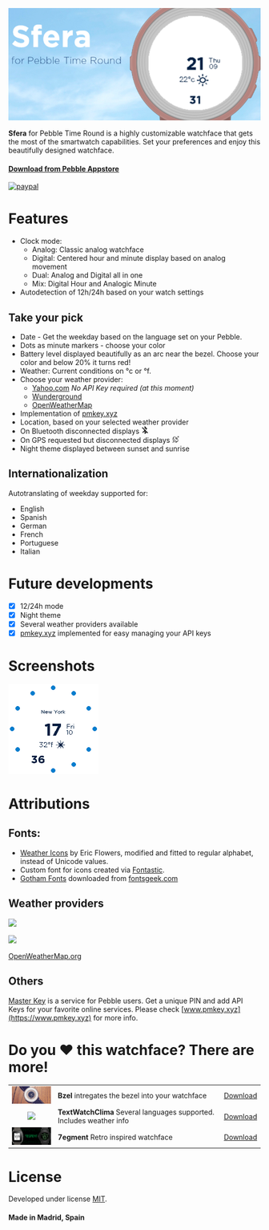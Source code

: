 ![Banner](https://raw.githubusercontent.com/dieghernan/Sfera/master/assets/SferaBanner.png)

**Sfera** for Pebble Time Round is a highly customizable watchface that gets the most of the smartwatch capabilities. Set your preferences and enjoy this beautifully designed watchface.

#### [Download from Pebble Appstore](https://apps.getpebble.com/applications/58c2f7110dfc32a52a00081f)

[![paypal](https://www.paypalobjects.com/en_US/ES/i/btn/btn_donateCC_LG.gif)](https://www.paypal.com/cgi-bin/webscr?cmd=_s-xclick&hosted_button_id=AAYBMD7APLZFN)

# Features
* Clock mode:
   * Analog: Classic analog watchface
   * Digital: Centered hour and minute display based on analog movement
   * Dual: Analog and Digital all in one
   * Mix: Digital Hour and Analogic Minute
* Autodetection of 12h/24h based on your watch settings

## Take your pick
 * Date - Get the weekday based on the language set on your Pebble.
 * Dots as minute markers - choose your color
 * Battery level displayed beautifully as an arc near the bezel. Choose your color and below 20% it turns red!
 * Weather: Current conditions on °c or °f.
 * Choose your weather provider:
    * [Yahoo.com](https://www.yahoo.com/?ilc=401) _No API Key required (at this moment)_
    * [Wunderground](https://www.wunderground.com/?apiref=fb6856330e74c168)
    * [OpenWeatherMap](https://openweathermap.org/)
 * Implementation of [pmkey.xyz](https://www.pmkey.xyz)    
 * Location, based on your selected weather provider
 * On Bluetooth disconnected displays ![BTDis](https://raw.githubusercontent.com/dieghernan/Sfera/master/assets/BTDisconnectIcon.png)
 * On GPS requested but disconnected displays ![GPSDis](https://raw.githubusercontent.com/dieghernan/Sfera/master/assets/GPSDisconnectIcon.png)
 * Night theme displayed between sunset and sunrise
    
## Internationalization
Autotranslating of weekday supported for:
* English 
* Spanish
* German
* French
* Portuguese
* Italian

# Future developments
- [x] 12/24h mode
- [x] Night theme
- [x] Several weather providers available
- [x] [pmkey.xyz](https://www.pmkey.xyz) implemented for easy managing your API keys

# Screenshots
![GIF](https://raw.githubusercontent.com/dieghernan/Sfera/master/assets/SferaGif.gif)

# Attributions
## Fonts: 
 * [Weather Icons](https://erikflowers.github.io/weather-icons) by Eric Flowers, modified and fitted to regular alphabet, instead of Unicode values.
 * Custom font for icons created via [Fontastic](http://fontastic.me/).
 * [Gotham Fonts](http://fontsgeek.com/search?q=gotham) downloaded from [fontsgeek.com](http://fontsgeek.com)
  
## Weather providers  

<a href="https://www.yahoo.com/?ilc=401"><img src="https://poweredby.yahoo.com/purple.png"></a>

<a href="https://www.wunderground.com/?apiref=fb6856330e74c168"><img src="https://icons.wxug.com/logos/PNG/wundergroundLogo_4c.png" width="120" ></a>

[OpenWeatherMap.org](https://openweathermap.org/)

## Others

[Master Key](https://www.pmkey.xyz) is a service for Pebble users. Get a unique PIN and add API Keys for your favorite online services. Please check [www.pmkey.xyz](https://www.pmkey.xyz) for more info.

# Do you ❤️ this watchface? There are more!

<table align="center">
    <tr valign="middle">
        <td align="center"><a href="https://dieghernan.github.io/Bzel/"><img src="https://raw.githubusercontent.com/dieghernan/Bzel/master/store/BannerBzel.png" width="120" ></a></td>
      <td align="left"><b>Bzel</b> intregates the bezel into your watchface</td>
      <td align="center"><a href="https://apps.getpebble.com/applications/59280895b67f9f43f80004c9">Download</a></td>
    </tr>
      <tr>
        <td align="center"><a href="https://dieghernan.github.io/TextWatchClima/"><img src="https://dieghernan.github.io/TextWatchClima/store/BannerRound.png" width="120" ></a></td>
      <td align="left"><b>TextWatchClima</b> Several languages supported. Includes weather info</td>
      <td align="center"><a href="https://apps.getpebble.com/en_US/application/58a94da90dfc32d35b0002f8">Download</a></td>
    </tr>
        <tr>
        <td align="center"><a href="https://dieghernan.github.io/7egment/"><img src="https://raw.githubusercontent.com/dieghernan/7egment/master/store/Banner.png" width="120" ></a></td>
      <td align="left"><b>7egment</b> Retro inspired watchface</td>
      <td align="center"><a href="https://apps.getpebble.com/applications/591ead370dfc32aacf000204">Download</a></td>
    </tr>
</table>

# License
Developed under license [MIT](https://raw.githubusercontent.com/dieghernan/Sfera/master/LICENSE).


#### Made in Madrid, Spain
